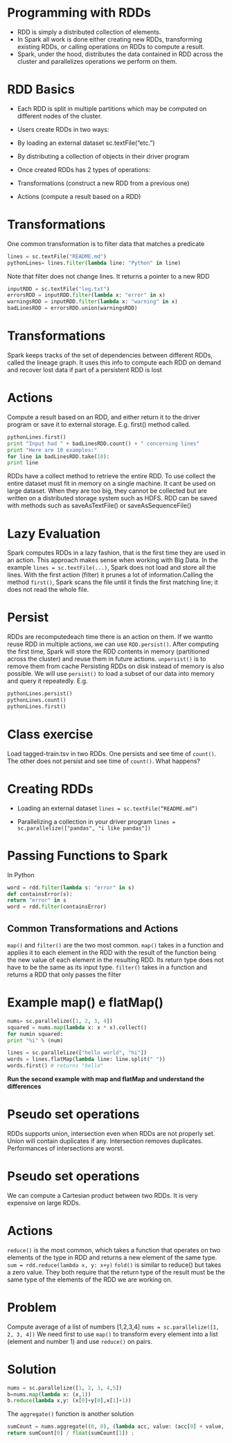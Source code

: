 # Programming with RDDs

- RDD is simply a distributed collection of elements.
- In Spark all work is done either creating new RDDs, transforming existing RDDs, or calling operations on RDDs to compute a result.
- Spark, under the hood, distributes the data contained in RDD across the cluster and parallelizes operations we perform on them.


# RDD Basics

- Each RDD is split in multiple partitions which may be computed on different nodes of the cluster.

- Users create RDDs in two ways:
 - By loading an external dataset sc.textFile(“etc.”)
 - By distributing a collection  of objects in their driver program

- Once created RDDs has 2 types of operations:
 - Transformations  (construct  a new RDD from a previous one)
 - Actions (compute a result based on a RDD)


# Transformations

One common transformation is to filter data that matches a predicate

```python
lines = sc.textFile("README.md") 
pythonLines= lines.filter(lambda line: "Python" in line) 
```

Note that filter does not change lines. It returns a pointer to a new RDD

```python
inputRDD = sc.textFile("log.txt")
errorsRDD = inputRDD.filter(lambda x: "error" in x) 
warningsRDD = inputRDD.filter(lambda x: "warning" in x) 
badLinesRDD = errorsRDD.union(warningsRDD) 
```

# Transformations

Spark keeps tracks of the set of dependencies between different RDDs, called the lineage graph. It uses this info to compute each RDD on demand and recover lost data if part of a persistent RDD is lost


# Actions

Compute a result based on an RDD, and either return it to the driver program or save it to external storage. E.g. first() method called.


```python
pythonLines.first()
print "Input had " + badLinesRDD.count() + " concerning lines" 
print "Here are 10 examples:"
for line in badLinesRDD.take(10): 
print line
```
RDDs have a collect method to retrieve  the entire RDD. To use collect the 
entire dataset must fit in memory on a single machine. It cant be used on 
large dataset. When they are too big, they cannot be collected but are written 
on a distributed storage system such as HDFS. RDD can be saved with 
methods such as saveAsTextFile()  or saveAsSequenceFile()


# Lazy Evaluation

Spark computes RDDs in a lazy fashion, that is the first time they are used in an action. This approach makes sense when working with Big Data. In the example `lines = sc.textFile(...)`, Spark does not load and store all the lines. With the first action (filter) it prunes a lot of information.Calling the method `first()`, Spark scans the file until it finds the first matching line; it does not read the whole file.


# Persist

RDDs are recomputedeach time there is an action on them. If we wantto reuse RDD in multiple actions, we can use `RDD.persist()`. After computing the first time, Spark will store the RDD contents in memory (partitioned across the cluster) and reuse them in future actions. `unpersist()` is to remove them from 
cache Persisting  RDDs on disk instead of memory is also possible. We will use `persist()` to load a subset of our data into memory and query it repeatedly. E.g.

```python
pythonLines.persist()
pythonLines.count()
pythonLines.first()
```

# Class exercise

Load tagged-train.tsv in two RDDs. One persists and see time of `count()`. The other does not persist and see time of `count()`. What happens? 


# Creating RDDs

- Loading an external dataset
  `lines = sc.textFile(“README.md”)`

- Parallelizing a collection in your driver program
  `lines = sc.parallelize(["pandas", "i like pandas"])`


# Passing Functions to Spark

In Python

```python
word = rdd.filter(lambda s: "error" in s) 
def containsError(s): 
return "error" in s 
word = rdd.filter(containsError) 
```

## Common Transformations and Actions

`map()` and `filter()` are the two most common.
`map()` takes in a function  and applies it to each element in the RDD with the result of the function being the new value of each element in the resulting RDD. Its return type does not have to be the same as its input type.
`filter()` takes in a function and returns a RDD that only passes the filter


# Example map() e flatMap()

```python
nums= sc.parallelize([1, 2, 3, 4])
squared = nums.map(lambda x: x * x).collect() 
for numin squared: 
print "%i" % (num)

lines = sc.parallelize(["hello world", "hi"]) 
words = lines.flatMap(lambda line: line.split(" ")) 
words.first() # returns "hello" 
```

**Run the second example with map and flatMap and understand the differences**

# Pseudo set operations

RDDs supports union, intersection  even when RDDs are not properly set. Union will contain duplicates if any. Intersection  removes  duplicates. Performances  of intersections  are worst.


# Pseudo set operations

We can compute  a Cartesian product between  two RDDs. It is very expensive on large RDDs.

# Actions
`reduce()` is the most common, which takes a function that operates on two elements of the type in RDD and returns a new element of the same type.
`sum = rdd.reduce(lambda x, y: x+y)`
`fold()` is similar to reduce() but takes a zero value. They both require that the return type of the result must be the same type of the elements of the RDD we are working on.


# Problem

Compute  average of a list of numbers  [1,2,3,4]
`nums = sc.parallelize([1, 2, 3, 4])`
We need first to use `map()` to transform every element into a list (element and number 1) and use `reduce()` on pairs.


# Solution

```python
nums = sc.parallelize([1, 2, 3, 4,5])
b=nums.map(lambda x: (x,1))
b.reduce(lambda x,y: (x[0]+y[0],x[1]+1))
```
The `aggregate()` function  is another solution
```python
sumCount = nums.aggregate((0, 0), (lambda acc, value: (acc[0] + value, acc[1] + 1)), (lambda acc1, acc2: (acc1[0] + acc2[0], acc1[1] + acc2[1]))) ;
return sumCount[0] / float(sumCount[1]) ;
```


